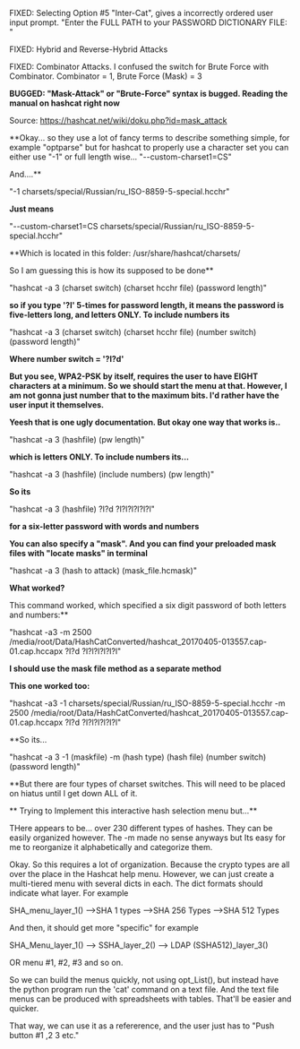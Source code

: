 FIXED: Selecting Option #5 "Inter-Cat", gives a incorrectly ordered user input prompt. "Enter the FULL PATH to your PASSWORD DICTIONARY FILE: "

FIXED: Hybrid and Reverse-Hybrid Attacks

FIXED: Combinator Attacks. I confused the switch for Brute Force with Combinator. Combinator = 1, Brute Force (Mask) = 3

**BUGGED: "Mask-Attack" or "Brute-Force" syntax is bugged. Reading the manual on hashcat right now**

Source: https://hashcat.net/wiki/doku.php?id=mask_attack

**Okay... so they use a lot of fancy terms to describe something simple, for example "optparse" but for hashcat to properly use a character set you can either use "-1" or full length wise... "--custom-charset1=CS"

And....**

"-1 charsets/special/Russian/ru_ISO-8859-5-special.hcchr"

**Just means**

"--custom-charset1=CS charsets/special/Russian/ru_ISO-8859-5-special.hcchr"

**Which is located in this folder: /usr/share/hashcat/charsets/

So I am guessing this is how its supposed to be done**

"hashcat -a 3 (charset switch) (charset hcchr file) (password length)"

**so if you type '?l' 5-times for password length, it means the password is five-letters long, and letters ONLY. To include numbers its**

"hashcat -a 3 (charset switch) (charset hcchr file) (number switch) (password length)"

**Where number switch = '?l?d'**

**But you see, WPA2-PSK by itself, requires the user to have EIGHT characters at a minimum. So we should start the menu at that. However, I am not gonna just number that to the maximum bits. I'd rather have the user input it themselves.**

**Yeesh that is one ugly documentation. But okay one way that works is..**

"hashcat -a 3 (hashfile) (pw length)" 

**which is letters ONLY. To include numbers its...**

"hashcat -a 3 (hashfile) (include numbers) (pw length)"

**So its**

"hashcat -a 3 (hashfile) ?l?d ?l?l?l?l?l?l"

**for a six-letter password with words and numbers**

**You can also specify a "mask". And you can find your preloaded mask files with "locate masks" in terminal**

"hashcat -a 3 (hash to attack) (mask_file.hcmask)"


**What worked?**

This command worked, which specified a six digit password of both letters and numbers:**

"hashcat -a3 -m 2500 /media/root/Data/HashCatConverted/hashcat_20170405-013557.cap-01.cap.hccapx ?l?d ?l?l?l?l?l?l"

**I should use the mask file method as a separate method** 

**This one worked too:**

"hashcat -a3 -1 charsets/special/Russian/ru_ISO-8859-5-special.hcchr -m 2500 /media/root/Data/HashCatConverted/hashcat_20170405-013557.cap-01.cap.hccapx ?l?d ?l?l?l?l?l?l"

**So its...

"hashcat -a 3 -1 (maskfile) -m (hash type) (hash file) (number switch) (password length)"

**But there are four types of charset switches. This will need to be placed on hiatus until I get down ALL of it.

** Trying to Implement this interactive hash selection menu but...** 

THere appears to be... over 230 different types of hashes. They can be easily organized however. The -m made no sense anyways but Its easy for me to reorganize it alphabetically and categorize them.

Okay. So this requires a lot of organization. Because the crypto types are all over the place in the Hashcat help menu. However, we can just create a multi-tiered menu with several dicts in each. The dict formats should indicate what layer. For example

SHA_menu_layer_1()
-->SHA 1 types
-->SHA 256 Types
-->SHA 512 Types

And then, it should get more "specific"
 for example
 
 SHA_Menu_layer_1() --> SSHA_layer_2() --> LDAP (SSHA512)_layer_3()

OR menu #1, #2, #3 and so on.

So we can build the menus quickly, not using opt_List(), but instead have the python program run the 'cat' command on a text file. And the text file menus can be produced with spreadsheets with tables. That'll be easier and quicker.

That way, we can use it as a refererence, and the user just has to "Push button #1 ,2 3 etc."
